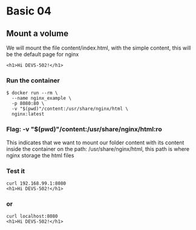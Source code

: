# Basic 04


## Mount a volume
We will mount the file content/index.html, with the simple content, this will be the default page for nginx
```
<h1>Hi DEVS-502!</h1>
```

### Run the container
```
$ docker run --rm \
  --name nginx_example \
  -p 8080:80 \
  -v "$(pwd)"/content:/usr/share/nginx/html \
  nginx:latest
```

### Flag: -v "$(pwd)"/content:/usr/share/nginx/html:ro
This indicates that we want to mount our folder content with its content inside the container on the path: /usr/share/nginx/html, this path is where nginx storage the html files 

### Test it
```
curl 192.168.99.1:8080
<h1>Hi DEVS-502!</h1>
```
### or
```
curl localhost:8080
<h1>Hi DEVS-502!</h1>
```
